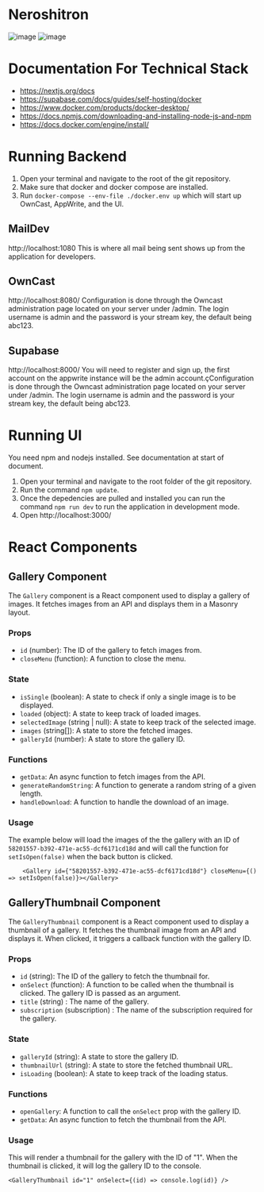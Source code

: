 # Neroshitron
![image](https://github.com/D4M13N-D3V/neroshitron/assets/13697702/e4a9e11b-0e52-42e0-ad9a-821a81e92e90)
 ![image](https://github.com/D4M13N-D3V/neroshitron/assets/13697702/78e009be-caa0-4ae6-9c06-90dde2ab4389)


# Documentation For Technical Stack
- https://nextjs.org/docs
- https://supabase.com/docs/guides/self-hosting/docker
- https://www.docker.com/products/docker-desktop/
- https://docs.npmjs.com/downloading-and-installing-node-js-and-npm
- https://docs.docker.com/engine/install/
  
# Running Backend
1) Open your terminal and navigate to the root of the git repository.
2) Make sure that docker and docker compose are installed.
3) Run `docker-compose --env-file ./docker.env up` which will start up OwnCast, AppWrite, and the UI.

## MailDev
http://localhost:1080
This is where all mail being sent shows up from the application for developers.

## OwnCast 
http://localhost:8080/
Configuration is done through the Owncast administration page located on your server under /admin. The login username is admin and the password is your stream key, the default being abc123.

## Supabase 
http://localhost:8000/
You will need to register and sign up, the first account on the appwrite instance will be the admin account.çConfiguration is done through the Owncast administration page located on your server under /admin. The login username is admin and the password is your stream key, the default being abc123.

# Running UI
You need npm and nodejs installed. See documentation at start of document.
1) Open your terminal and navigate to the root folder of the git repository. 
2) Run the command `npm update`. 
3) Once the depedencies are pulled and installed you can run the command `npm run dev` to run the application in development mode.
4) Open http://localhost:3000/

# React Components

## Gallery Component
The `Gallery` component is a React component used to display a gallery of images. It fetches images from an API and displays them in a Masonry layout.
### Props
- `id` (number): The ID of the gallery to fetch images from.
- `closeMenu` (function): A function to close the menu.
### State
- `isSingle` (boolean): A state to check if only a single image is to be displayed.
- `loaded` (object): A state to keep track of loaded images.
- `selectedImage` (string | null): A state to keep track of the selected image.
- `images` (string[]): A state to store the fetched images.
- `galleryId` (number): A state to store the gallery ID.
### Functions
- `getData`: An async function to fetch images from the API.
- `generateRandomString`: A function to generate a random string of a given length.
- `handleDownload`: A function to handle the download of an image.
### Usage
The example below will load the images of the the gallery with an ID of `58201557-b392-471e-ac55-dcf6171cd18d` and will call the function for `setIsOpen(false)` when the back button is clicked.
```tsx
    <Gallery id={"58201557-b392-471e-ac55-dcf6171cd18d"} closeMenu={() => setIsOpen(false)}></Gallery>
```
## GalleryThumbnail Component
The `GalleryThumbnail` component is a React component used to display a thumbnail of a gallery. It fetches the thumbnail image from an API and displays it. When clicked, it triggers a callback function with the gallery ID.
### Props

- `id` (string): The ID of the gallery to fetch the thumbnail for.
- `onSelect` (function): A function to be called when the thumbnail is clicked. The gallery ID is passed as an argument.
- `title` (string) : The name of the gallery.
- `subscription` (subscription) : The name of the subscription required for the gallery.

### State

- `galleryId` (string): A state to store the gallery ID.
- `thumbnailUrl` (string): A state to store the fetched thumbnail URL.
- `isLoading` (boolean): A state to keep track of the loading status.
### Functions

- `openGallery`: A function to call the `onSelect` prop with the gallery ID.
- `getData`: An async function to fetch the thumbnail from the API.
### Usage
This will render a thumbnail for the gallery with the ID of "1". When the thumbnail is clicked, it will log the gallery ID to the console.
```tsx
<GalleryThumbnail id="1" onSelect={(id) => console.log(id)} />
```
